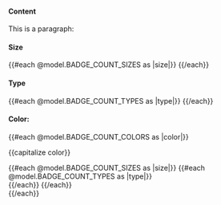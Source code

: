 <section data-test-percy data-section="showcase">
  

  <h4 class="dummy-h4">Content</h4>
  <div class="dummy-badge-base-sample">
    <Hds::BadgeCount @text="3" />
    <Hds::BadgeCount @text="99+" />
    <Hds::BadgeCount @text="v1.2.3" />
  </div>
  <div class="dummy-badge-base-sample">
    <p>This is a paragraph: <Hds::BadgeCount @text="3" /></p>
  </div>

  <h4 class="dummy-h4">Size</h4>
  <div class="dummy-badge-base-sample">
    {{#each @model.BADGE_COUNT_SIZES as |size|}}
      <Hds::BadgeCount @text={{capitalize size}} @size={{size}} />
    {{/each}}
  </div>

  <h4 class="dummy-h4">Type</h4>
  <div class="dummy-badge-base-sample">
    {{#each @model.BADGE_COUNT_TYPES as |type|}}
      <Hds::BadgeCount @text={{capitalize type}} @type={{type}} />
    {{/each}}
  </div>

  <h4 class="dummy-h4">Color:</h4>
  {{#each @model.BADGE_COUNT_COLORS as |color|}}
    <p class="dummy-h6">{{capitalize color}}</p>
    <div class="dummy-badge-color-grid">
      {{#each @model.BADGE_COUNT_SIZES as |size|}}
        {{#each @model.BADGE_COUNT_TYPES as |type|}}
          <div
            class="dummy-badge-base-sample dummy-badge-base-sample--type-{{type}}
              dummy-badge-base-sample--color-{{color}}"
          >
            <Hds::BadgeCount @text="3" @size={{size}} @type={{type}} @color={{color}} />
          </div>
        {{/each}}
      {{/each}}
    </div>
  {{/each}}
</section>